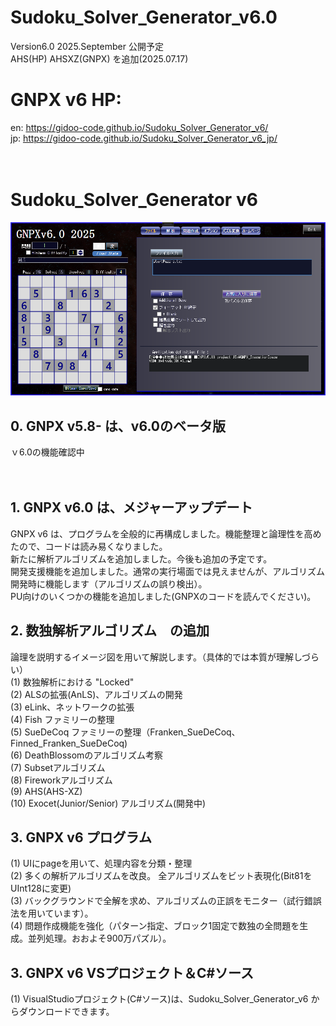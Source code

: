 # Sudoku_Solver_Generator_v6.0
 Version6.0 2025.September 公開予定<br>
 AHS(HP) AHSXZ(GNPX) を追加(2025.07.17) 

# GNPX v6 HP:
 en: https://gidoo-code.github.io/Sudoku_Solver_Generator_v6/<br>
 jp: https://gidoo-code.github.io/Sudoku_Solver_Generator_v6_jp/<br>
<br><br>
# Sudoku_Solver_Generator v6
![GNPX](./images0/GNPX_start.png)<br>

## 0. GNPX v5.8- は、v6.0のベータ版<br>
 ｖ6.0の機能確認中<br><br><br>


## 1. GNPX v6.0 は、メジャーアップデート<br>
 GNPX v6 は、プログラムを全般的に再構成しました。機能整理と論理性を高めたので、コードは読み易くなりました。<br>
 新たに解析アルゴリズムを追加しました。今後も追加の予定です。<br>
 開発支援機能を追加しました。通常の実行場面では見えませんが、アルゴリズム開発時に機能します（アルゴリズムの誤り検出）。<br>
 PU向けのいくつかの機能を追加しました(GNPXのコードを読んでください)。<br>


## 2. 数独解析アルゴリズム　の追加<br>
 論理を説明するイメージ図を用いて解説します。（具体的では本質が理解しづらい）<br>
 (1) 数独解析における "Locked"<br>
 (2) ALSの拡張(AnLS)、アルゴリズムの開発<br>
 (3) eLink、ネットワークの拡張<br>
 (4) Fish ファミリーの整理<br>
 (5) SueDeCoq ファミリーの整理（Franken_SueDeCoq、Finned_Franken_SueDeCoq)<br>
 (6) DeathBlossomのアルゴリズム考察<br>
 (7) Subsetアルゴリズム<br>
 (8) Fireworkアルゴリズム<br>
 (9) AHS(AHS-XZ)<br>
 (10) Exocet(Junior/Senior) アルゴリズム(開発中)<br>

## 3. GNPX v6 プログラム<br>
 (1) UIにpageを用いて、処理内容を分類・整理<br>
 (2) 多くの解析アルゴリズムを改良。 全アルゴリズムをビット表現化(Bit81をUInt128に変更)<br>
 (3) バックグラウンドで全解を求め、アルゴリズムの正誤をモニター（試行錯誤法を用いています）。<br>
 (4) 問題作成機能を強化（パターン指定、ブロック1固定で数独の全問題を生成。並列処理。おおよそ900万パズル）。<br>

## 3. GNPX v6 VSプロジェクト＆C#ソース<br>
 (1) VisualStudioプロジェクト(C#ソース)は、Sudoku_Solver_Generator_v6 からダウンロードできます。<br>